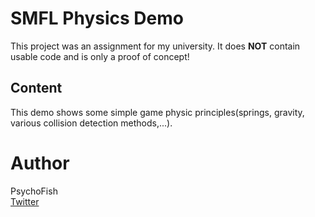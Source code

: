 # SMFL Physics Demo
This project was an assignment for my university. It does **NOT** contain usable code and is only a proof of concept!

## Content
This demo shows some simple game physic principles(springs, gravity, various collision detection methods,...).

# Author
PsychoFish  
[Twitter](https://twitter.com/psychofish_)
